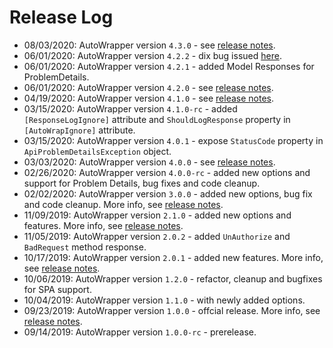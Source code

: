 
# Release Log

* 08/03/2020: AutoWrapper version `4.3.0` - see [release notes](https://vmsdurano.com/autowrapper-4-3-0-released/). 
* 06/01/2020: AutoWrapper version `4.2.2` - dix bug issued [here](https://github.com/proudmonkey/AutoWrapper/issues/55). 
* 06/01/2020: AutoWrapper version `4.2.1` - added Model Responses for ProblemDetails.
* 06/01/2020: AutoWrapper version `4.2.0` - see [release notes](https://vmsdurano.com/autowrapper-4-2-0-released/).
* 04/19/2020: AutoWrapper version `4.1.0` - see [release notes](https://vmsdurano.com/autowrapper-4-1-0-released/).
* 03/15/2020: AutoWrapper version `4.1.0-rc` - added `[ResponseLogIgnore]` attribute and `ShouldLogResponse` property in `[AutoWrapIgnore]` attribute.
* 03/15/2020: AutoWrapper version `4.0.1` - expose `StatusCode` property in `ApiProblemDetailsException` object.
* 03/03/2020: AutoWrapper version `4.0.0` - see [release notes](https://vmsdurano.com/autowrapper-now-supports-problemdetails/).
* 02/26/2020: AutoWrapper version `4.0.0-rc` - added new options and support for Problem Details, bug fixes and code cleanup.
* 02/02/2020: AutoWrapper version `3.0.0` - added new options, bug fix and code cleanup. More info, see [release notes](https://vmsdurano.com/autowrapper-version-3-0-0-released/).
* 11/09/2019: AutoWrapper version `2.1.0` - added new options and features. More info, see [release notes](https://vmsdurano.com/autowrapper-version-2-1-0-released/).
* 11/05/2019: AutoWrapper version `2.0.2` - added `UnAuthorize` and `BadRequest` method response.
* 10/17/2019: AutoWrapper version `2.0.1` - added new features. More info, see [release notes](https://vmsdurano.com/autowrapper-version-2-is-now-released/).
* 10/06/2019: AutoWrapper version `1.2.0` - refactor, cleanup and bugfixes for SPA support.
* 10/04/2019: AutoWrapper version `1.1.0` - with newly added options.
* 09/23/2019: AutoWrapper version `1.0.0` - offcial release. More info, see [release notes](https://vmsdurano.com/autowrapper-is-officially-released/).
* 09/14/2019: AutoWrapper version `1.0.0-rc` - prerelease. 

